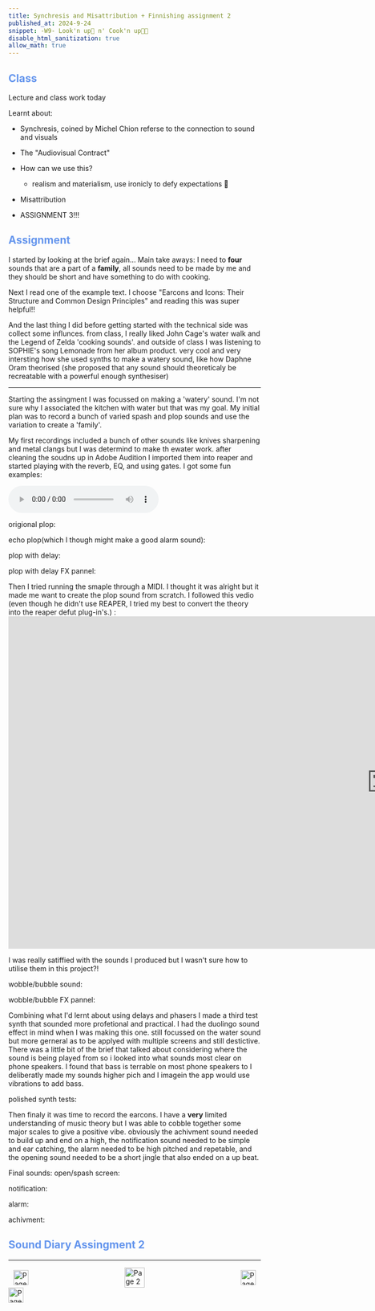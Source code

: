 ```yaml
---
title: Synchresis and Misattribution + Finnishing assignment 2
published_at: 2024-9-24
snippet: -W9- Look'n up👀 n' Cook'n up🧑‍🍳
disable_html_sanitization: true
allow_math: true
---
```


<h2 style="color:CornflowerBlue;">Class</h2>
Lecture and class work today

Learnt about:
 - Synchresis, coined by Michel Chion referse to the connection to sound and visuals 
 - The "Audiovisual Contract"
 - How can we use this?
   - realism and materialism, use ironicly to defy expectations 🤷
 - Misattribution

 - ASSIGNMENT 3!!!

<h2 style="color:CornflowerBlue;">Assignment</h2>

I started by looking at the brief again... Main take aways: I need to **four** sounds that are a part of a **family**, all sounds need to be made by me and they should be short and have something to do with cooking.

Next I read one of the example text. I choose "Earcons and Icons: Their Structure
and Common Design Principles" and reading this was super helpful!! 

And the last thing I did before getting started with the technical side was collect some influnces. 
from class, I really liked John Cage's water walk and the Legend of Zelda 'cooking sounds'. and outside of class I was listening to SOPHIE's song Lemonade from her album product. very cool and very intersting how she used synths to make a watery sound, like how Daphne Oram theorised (she proposed that any sound should theoreticaly be recreatable with a powerful enough synthesiser)

--- 

Starting the assingment I was focussed on making a 'watery' sound. I'm not sure why I associated the kitchen with water but that was my goal. My initial plan was to record a bunch of varied spash and plop sounds and use the variation to create a 'family'.

My first recordings included a bunch of other sounds like knives sharpening and metal clangs but I was determind to make th ewater work. after cleaning the soudns up in Adobe Audition I imported them into reaper and started playing with the reverb, EQ, and using gates. I got some fun examples:

<!DOCTYPE html>
<html>
<head>
</head>

<body>
    <audio controls>
  <source src="/w9/SoundAssignment2bubble.mp3" type="audio/mpeg">
  Your browser does not support the audio element.
    </audio>
</body>

origional plop:


echo plop(which I though might make a good alarm sound):


plop with delay:


plop with delay FX pannel:


Then I tried running the smaple through a MIDI. I thought it was alright but it made me want to create the plop sound from scratch.
I followed this vedio (even though he didn't use REAPER, I tried my best to convert the theory into the reaper defut plug-in's.)
:<iframe width="1512" height="662" src="https://www.youtube.com/embed/NXkJn9IIJ4E" title="How to make BUBBLY SOUNDS | Serum Tutorial" frameborder="0" allow="accelerometer; autoplay; clipboard-write; encrypted-media; gyroscope; picture-in-picture; web-share" referrerpolicy="strict-origin-when-cross-origin" allowfullscreen></iframe>

I was really satiffied with the sounds I produced but I wasn't sure how to utilise them in this project?!

wobble/bubble sound:


wobble/bubble FX pannel:


Combining what I'd lernt about using delays and phasers I made a third test synth that sounded more profetional and practical. I had the duolingo sound effect in mind when I was making this one. still focussed on the water sound but more gerneral as to be applyed with multiple screens and still destictive. There was a little bit of the brief that talked about considering where the sound is being played from so i looked into what sounds most clear on phone speakers. I found that bass is terrable on most phone speakers to I deliberatly made my sounds higher pich and I imagein the app would use vibrations to add bass.

polished synth tests:


Then finaly it was time to record the earcons. I have a **very** limited understanding of music theory but I was able to cobble together some major scales to give a positive vibe. obviously the achivment sound needed to build up and end on a high, the notification sound needed to be simple and ear catching, the alarm needed to be high pitched and repetable, and the opening sound needed to be a short jingle that also ended on a up beat.

Final sounds:
open/spash screen:


notification:


alarm:


achivment:



<h2 style="color:CornflowerBlue;">Sound Diary Assingment 2</h2>


---
<style>
.container {
    display: flex;
    justify-content: space-between;
    align-items: center;
    padding: 0 10px; /* Optional: Add some padding if needed */
}

.button {
    display: flex;
    align-items: center;
    /* Add additional styling for buttons if needed */
}

.button img {
    display: block;
}
</style>


<body>
    <div class="container">
        <a href="/08-free-time-class" class="button left">
            <img id= "back_id" src="/Images/white/1.png" width="30" height="30" alt="Page 1">
        </a>
        <a href="/" class="button middle">
            <img id= "home_id" src="/Images/white/2.png" width="40" height="40" alt="Page 2">
        </a>
        <a href="/10-finnal-class" class="button right">
            <img id= "next_id" src="/Images/white/3.png" width="30" height="30" alt="Page 3">
        </a>
    </div>
</body>


<img src="/Images/white/0.png" width="30" height="30" alt="Page 3">